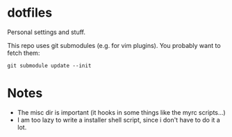 dotfiles
========

Personal settings and stuff.

This repo uses git submodules (e.g. for vim plugins). You probably want to
fetch them:
```
git submodule update --init
```

Notes
=====

 * The misc dir is important (it hooks in some things like the myrc scripts...)
 * I am too lazy to write a installer shell script, since i don't have to do it a lot.

